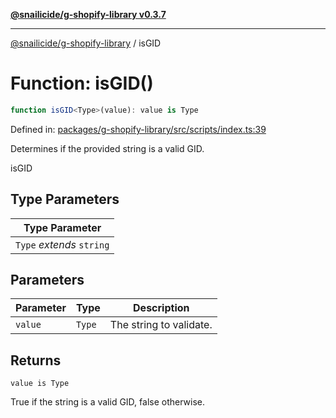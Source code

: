 [**@snailicide/g-shopify-library v0.3.7**](../README.md)

---

[@snailicide/g-shopify-library](../README.md) / isGID

# Function: isGID()

```ts
function isGID<Type>(value): value is Type
```

Defined in:
[packages/g-shopify-library/src/scripts/index.ts:39](https://github.com/gbtunney/snailicide-monorepo/blob/master/packages/g-shopify-library/src/scripts/index.ts#L39)

Determines if the provided string is a valid GID.

isGID

## Type Parameters

| Type Parameter            |
| ------------------------- |
| `Type` _extends_ `string` |

## Parameters

| Parameter | Type   | Description             |
| --------- | ------ | ----------------------- |
| `value`   | `Type` | The string to validate. |

## Returns

`value is Type`

True if the string is a valid GID, false otherwise.
